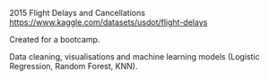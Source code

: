 2015 Flight Delays and Cancellations
https://www.kaggle.com/datasets/usdot/flight-delays

Created for a bootcamp.

Data cleaning, visualisations and machine learning models (Logistic Regression, Random Forest, KNN).
